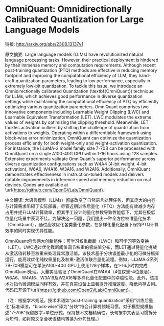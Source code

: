 # OmniQuant: Omnidirectionally Calibrated Quantization for Large Language Models

链接: http://arxiv.org/abs/2308.13137v1

原文摘要:
Large language models (LLMs) have revolutionized natural language processing
tasks. However, their practical deployment is hindered by their immense memory
and computation requirements. Although recent post-training quantization (PTQ)
methods are effective in reducing memory footprint and improving the
computational efficiency of LLM, they hand-craft quantization parameters,
leading to low performance, especially in extremely low-bit quantization. To
tackle this issue, we introduce an Omnidirectionally calibrated Quantization
(\textbf{OmniQuant}) technique for LLMs, which achieves good performance in
diverse quantization settings while maintaining the computational efficiency of
PTQ by efficiently optimizing various quantization parameters. OmniQuant
comprises two innovative components including Learnable Weight Clipping (LWC)
and Learnable Equivalent Transformation (LET). LWC modulates the extreme values
of weights by optimizing the clipping threshold. Meanwhile, LET tackles
activation outliers by shifting the challenge of quantization from activations
to weights. Operating within a differentiable framework using block-wise error
minimization, OmniQuant can optimize the quantization process efficiently for
both weight-only and weight-activation quantization. For instance, the LLaMA-2
model family size 7-70B can be processed with OmniQuant on a single A100-40G
GPU within 1-16 hours using 128 samples. Extensive experiments validate
OmniQuant's superior performance across diverse quantization configurations
such as W4A4 (4-bit weight, 4-bit activation), W6A6, W4A16, W3A16, and W2A16.
Additionally, OmniQuant demonstrates effectiveness in instruction-tuned models
and delivers notable improvements in inference speed and memory reduction on
real devices. Codes are available at
\url{https://github.com/OpenGVLab/OmniQuant}.

中文翻译:
大语言模型（LLMs）彻底改变了自然语言处理任务，但其庞大的内存与计算需求阻碍了实际部署。尽管近期训练后量化（PTQ）方法能有效减少内存占用并提升LLM计算效率，但其手工设计的量化参数导致性能低下，尤其在极低位量化场景中表现不佳。为解决这一问题，我们提出一种全方位校准量化技术（OmniQuant），通过高效优化各类量化参数，在多样化量化配置下保持PTQ计算效率的同时实现优异性能。

OmniQuant包含两大创新组件：可学习权重截断（LWC）和可学习等效变换（LET）。LWC通过优化截断阈值调节权重的极端值分布，而LET通过将量化挑战从激活值转移至权重来处理异常激活值。该技术基于分块误差最小化的可微分框架运行，能高效优化纯权重量化及权重-激活值联合量化流程。例如，LLaMA-2系列7B-70B模型可在单张A100-40G GPU上使用128个样本，在1-16小时内完成OmniQuant处理。大量实验验证了OmniQuant在W4A4（4位权重-4位激活）、W6A6、W4A16、W3A16及W2A16等多样化量化配置中的卓越性能。此外，该技术对指令微调模型同样有效，并在真实设备上显著提升推理速度、降低内存占用。代码已开源于\url{https://github.com/OpenGVLab/OmniQuant}。

（注：根据学术规范，技术术语如"post-training quantization"采用"训练后量化"标准译法，"block-wise"译为"分块"符合计算机领域习惯。对于模型规模描述"7-70B"保留数字+单位形式，保持技术文档精确性。长句按中文表达习惯拆分为短句，如将原文复合状语结构转换为分句处理。）
